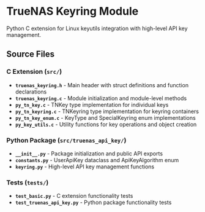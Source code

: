 # TrueNAS Keyring Module

Python C extension for Linux keyutils integration with high-level API key management.

## Source Files

### C Extension (`src/`)

- **`truenas_keyring.h`** - Main header with struct definitions and function declarations
- **`truenas_keyring.c`** - Module initialization and module-level methods
- **`py_tn_key.c`** - TNKey type implementation for individual keys
- **`py_tn_keyring.c`** - TNKeyring type implementation for keyring containers
- **`py_tn_key_enum.c`** - KeyType and SpecialKeyring enum implementations
- **`py_key_utils.c`** - Utility functions for key operations and object creation

### Python Package (`src/truenas_api_key/`)

- **`__init__.py`** - Package initialization and public API exports
- **`constants.py`** - UserApiKey dataclass and ApiKeyAlgorithm enum
- **`keyring.py`** - High-level API key management functions

### Tests (`tests/`)

- **`test_basic.py`** - C extension functionality tests
- **`test_truenas_api_key.py`** - Python package functionality tests